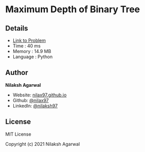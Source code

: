 # Maximum Depth of Binary Tree


## Details

* [Link to Problem](https://leetcode.com/problems/maximum-depth-of-binary-tree/)
* Time : 40 ms
* Memory : 14.9 MB
* Language : Python

## Author

**Nilaksh Agarwal**

* Website: [nilax97.github.io](https://nilax97.github.io/)
* Github: [@nilax97](https://github.com/nilax97)
* LinkedIn: [@nilaksh97](https://linkedin.com/in/nilaksh97)

## License

MIT License

Copyright (c) 2021 Nilaksh Agarwal
